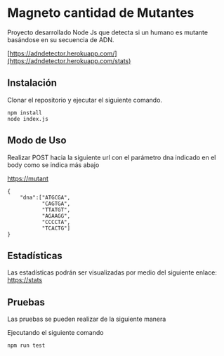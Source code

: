 # Magneto cantidad de Mutantes

Proyecto desarrollado Node Js que detecta si un humano es mutante  basándose en su secuencia de ADN.

[https://adndetector.herokuapp.com/](https://adndetector.herokuapp.com/stats)
## Instalación

Clonar el repositorio y ejecutar el siguiente comando.

```node
npm install
node index.js
```

## Modo de  Uso
Realizar POST hacia la siguiente url con el parámetro dna indicado en el body como se indica más abajo

[https://mutant](https://adndetector.herokuapp.com/mutant)
```node
{
	"dna":["ATGCGA",
		   "CAGTGA",
		   "TTATGT",
		   "AGAAGG",
		   "CCCCTA",
		   "TCACTG"]
}
```
## Estadísticas
Las estadísticas podrán ser visualizadas por medio del siguiente enlace:
[https://stats](https://adndetector.herokuapp.com/stats)

## Pruebas
Las pruebas se pueden realizar de la siguiente manera

Ejecutando el siguiente comando
```node
npm run test
```
